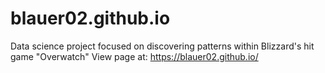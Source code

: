 # blauer02.github.io
Data science project focused on discovering patterns within Blizzard's hit game "Overwatch"
View page at: https://blauer02.github.io/
